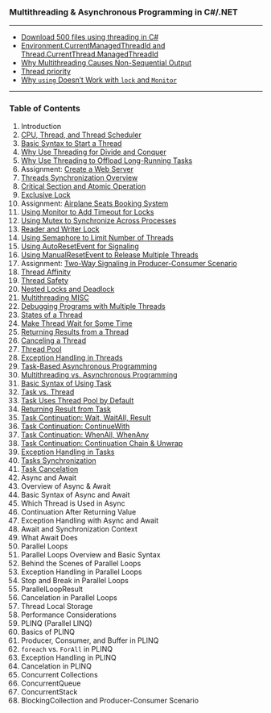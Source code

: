 ### Multithreading & Asynchronous Programming in C#/.NET

---

- [Download 500 files using threading in C#](https://github.com/uwspstar/From-Zero-to-Hero/blob/main/C%23.NET/Multithreading%20%26%20Asynchronous%20Programming/Download%20500%20files%20using%20threading%20in%20C%23.md)
- [Environment.CurrentManagedThreadId and Thread.CurrentThread.ManagedThreadId](https://github.com/uwspstar/From-Zero-to-Hero/blob/main/C%23.NET/Multithreading%20%26%20Asynchronous%20Programming/Environment.CurrentManagedThreadId%20vs%20Thread.CurrentThread.ManagedThreadId.md)
- [Why Multithreading Causes Non-Sequential Output](https://github.com/uwspstar/From-Zero-to-Hero/blob/main/C%23.NET/Multithreading%20%26%20Asynchronous%20Programming/Why%20Multithreading%20Causes%20Non-Sequential%20Output.md)
- [Thread priority](https://github.com/uwspstar/From-Zero-to-Hero/blob/main/C%23.NET/Multithreading%20%26%20Asynchronous%20Programming/Thread%20priority.md)
- [Why `using` Doesn’t Work with `lock` and `Monitor`](https://github.com/uwspstar/From-Zero-to-Hero/blob/main/C%23.NET/Multithreading%20%26%20Asynchronous%20Programming/Why%20%60using%60%20Doesn%E2%80%99t%20Work%20with%20%60lock%60%20and%20%60Monitor%60.md)

---

### Table of Contents

1. Introduction
2. [CPU, Thread, and Thread Scheduler](https://github.com/uwspstar/From-Zero-to-Hero/blob/main/C%23.NET/Multithreading%20%26%20Asynchronous%20Programming/002.%20CPU%2C%20Thread%2C%20and%20Thread%20Scheduler%20in%20C%23.md)
3. [Basic Syntax to Start a Thread](https://github.com/uwspstar/From-Zero-to-Hero/blob/main/C%23.NET/Multithreading%20%26%20Asynchronous%20Programming/003.%20Basic%20Syntax%20to%20Start%20a%20Thread%20in%20C%23.md)
4. [Why Use Threading for Divide and Conquer](https://github.com/uwspstar/From-Zero-to-Hero/blob/main/C%23.NET/Multithreading%20&%20Asynchronous%20Programming/004.%20Why%20Use%20Threading%20for%20Divide%20and%20Conquer%20in%20C%23.md)
5. [Why Use Threading to Offload Long-Running Tasks](https://github.com/uwspstar/From-Zero-to-Hero/blob/main/C%23.NET/Multithreading%20%26%20Asynchronous%20Programming/005.%20Why%20Use%20Threading%20to%20Offload%20Long-Running%20Tasks%20in%20C%23.md)
6. Assignment: [Create a Web Server](https://github.com/uwspstar/From-Zero-to-Hero/blob/main/C%23.NET/Multithreading%20%26%20Asynchronous%20Programming/006.%20Create%20a%20Web%20Server.md)
7. [Threads Synchronization Overview](https://github.com/uwspstar/From-Zero-to-Hero/blob/main/C%23.NET/Multithreading%20%26%20Asynchronous%20Programming/007.%20Overview%20of%20Thread%20Synchronization.md)
8. [Critical Section and Atomic Operation](https://github.com/uwspstar/From-Zero-to-Hero/blob/main/C%23.NET/Multithreading%20%26%20Asynchronous%20Programming/008.%20Critical%20Section.md)
9. [Exclusive Lock](https://github.com/uwspstar/From-Zero-to-Hero/blob/main/C%23.NET/Multithreading%20%26%20Asynchronous%20Programming/009.%20Exclusive%20Lock.md)
10. Assignment: [Airplane Seats Booking System](https://github.com/uwspstar/From-Zero-to-Hero/blob/main/C%23.NET/Multithreading%20%26%20Asynchronous%20Programming/010.%20Airplane%20Seats%20Booking%20System.md)
11. [Using Monitor to Add Timeout for Locks](https://github.com/uwspstar/From-Zero-to-Hero/blob/main/C%23.NET/Multithreading%20%26%20Asynchronous%20Programming/011.%20Using%20%60Monitor%60%20to%20Add%20Timeout%20for%20Locks.md)
12. [Using Mutex to Synchronize Across Processes](https://github.com/uwspstar/From-Zero-to-Hero/blob/main/C%23.NET/Multithreading%20%26%20Asynchronous%20Programming/012.%20Using%20%60Mutex%60%20to%20Synchronize%20Across%20Processes.md)
13. [Reader and Writer Lock](https://github.com/uwspstar/From-Zero-to-Hero/blob/main/C%23.NET/Multithreading%20%26%20Asynchronous%20Programming/013.%20Reader-Writer%20Lock.md)
14. [Using Semaphore to Limit Number of Threads](https://github.com/uwspstar/From-Zero-to-Hero/blob/main/C%23.NET/Multithreading%20%26%20Asynchronous%20Programming/014.%20Using%20%60Semaphore%60%20to%20Limit%20the%20Number%20of%20Threads.md)
15. [Using AutoResetEvent for Signaling](https://github.com/uwspstar/From-Zero-to-Hero/blob/main/C%23.NET/Multithreading%20%26%20Asynchronous%20Programming/015.%20Using%20%60AutoResetEvent%60%20for%20Signaling.md)
16. [Using ManualResetEvent to Release Multiple Threads](https://github.com/uwspstar/From-Zero-to-Hero/blob/main/C%23.NET/Multithreading%20%26%20Asynchronous%20Programming/016.%20Using%20%60ManualResetEvent%60%20to%20Release%20Multiple%20Threads.md)
17. Assignment: [Two-Way Signaling in Producer-Consumer Scenario](https://github.com/uwspstar/From-Zero-to-Hero/blob/main/C%23.NET/Multithreading%20%26%20Asynchronous%20Programming/017.%20Two-Way%20Signaling%20in%20Producer-Consumer%20Scenario.md)
18. [Thread Affinity](https://github.com/uwspstar/From-Zero-to-Hero/blob/main/C%23.NET/Multithreading%20%26%20Asynchronous%20Programming/018.%20Thread%20Affinity.md)
19. [Thread Safety](https://github.com/uwspstar/From-Zero-to-Hero/blob/main/C%23.NET/Multithreading%20%26%20Asynchronous%20Programming/019.%20Thread%20Safety.md)
20. [Nested Locks and Deadlock](https://github.com/uwspstar/From-Zero-to-Hero/blob/main/C%23.NET/Multithreading%20%26%20Asynchronous%20Programming/020.%20Nested%20Locks%20and%20Deadlock.md)
21. [Multithreading MISC](https://github.com/uwspstar/From-Zero-to-Hero/blob/main/C%23.NET/Multithreading%20%26%20Asynchronous%20Programming/021.%20Multithreading%20Miscellaneous%20Topics.md)
22. [Debugging Programs with Multiple Threads](https://github.com/uwspstar/From-Zero-to-Hero/blob/main/C%23.NET/Multithreading%20%26%20Asynchronous%20Programming/022.%20Debugging%20Programs%20with%20Multiple%20Threads.md)
23. [States of a Thread](https://github.com/uwspstar/From-Zero-to-Hero/blob/main/C%23.NET/Multithreading%20%26%20Asynchronous%20Programming/023.%20States%20of%20a%20Thread%3A%20Understanding%20Thread%20Lifecycle.md)
24. [Make Thread Wait for Some Time](https://github.com/uwspstar/From-Zero-to-Hero/blob/main/C%23.NET/Multithreading%20%26%20Asynchronous%20Programming/024.%20%60Thread.SpinWait%60%20vs%20%60Thread.Sleep%60%20vs%20%60Thread.SpinUntil%60.md)
25. [Returning Results from a Thread](https://github.com/uwspstar/From-Zero-to-Hero/blob/main/C%23.NET/Multithreading%20&%20Asynchronous%20Programming/025.%20Returning%20Results%20from%20a%20Thread.md)
26. [Canceling a Thread](https://github.com/uwspstar/From-Zero-to-Hero/blob/main/C%23.NET/Multithreading%20%26%20Asynchronous%20Programming/026.%20Canceling%20a%20Thread.md)
27. [Thread Pool](https://github.com/uwspstar/From-Zero-to-Hero/blob/main/C%23.NET/Multithreading%20%26%20Asynchronous%20Programming/027.%20Thread%20Pool.md)
28. [Exception Handling in Threads](https://github.com/uwspstar/From-Zero-to-Hero/blob/main/C%23.NET/Multithreading%20%26%20Asynchronous%20Programming/028.%20Exception%20Handling%20in%20Threads.md)
29. [Task-Based Asynchronous Programming](https://github.com/uwspstar/From-Zero-to-Hero/blob/main/C%23.NET/Multithreading%20&%20Asynchronous%20Programming/029.%20Task-Based%20Asynchronous%20Programming.md)
30. [Multithreading vs. Asynchronous Programming](https://github.com/uwspstar/From-Zero-to-Hero/blob/main/C%23.NET/Multithreading%20%26%20Asynchronous%20Programming/030.%20Multithreading%20vs.%20Asynchronous%20Programming.md)
31. [Basic Syntax of Using Task](https://github.com/uwspstar/From-Zero-to-Hero/blob/main/C%23.NET/Multithreading%20%26%20Asynchronous%20Programming/031.%20Basic%20Syntax%20of%20Using%20Task.md)
32. [Task vs. Thread](https://github.com/uwspstar/From-Zero-to-Hero/blob/main/C%23.NET/Multithreading%20%26%20Asynchronous%20Programming/032.%20Task%20vs.%20Thread.md)
33. [Task Uses Thread Pool by Default](https://github.com/uwspstar/From-Zero-to-Hero/blob/main/C%23.NET/Multithreading%20%26%20Asynchronous%20Programming/033.%20Task%20Uses%20Thread%20Pool%20by%20Default.md)
34. [Returning Result from Task](https://github.com/uwspstar/From-Zero-to-Hero/blob/main/C%23.NET/Multithreading%20%26%20Asynchronous%20Programming/034.%20Returning%20Result%20from%20Task.md)
35. [Task Continuation: Wait, WaitAll, Result](https://github.com/uwspstar/From-Zero-to-Hero/blob/main/C%23.NET/Multithreading%20%26%20Asynchronous%20Programming/035.%20Task%20Continuation%20in%20C%23%3A%20%60Wait%60%2C%20%60WaitAll%60%2C%20%60Result%60.md)
36. [Task Continuation: ContinueWith](https://github.com/uwspstar/From-Zero-to-Hero/blob/main/C%23.NET/Multithreading%20%26%20Asynchronous%20Programming/036.%20Task%20Continuation%3A%20%60ContinueWith%60.md)
37. [Task Continuation: WhenAll, WhenAny](https://github.com/uwspstar/From-Zero-to-Hero/blob/main/C%23.NET/Multithreading%20%26%20Asynchronous%20Programming/037.%20Task%20Continuation%3A%20%60Task.WhenAll%60%20and%20%60Task.WhenAny%60.md)
38. [Task Continuation: Continuation Chain & Unwrap](https://github.com/uwspstar/From-Zero-to-Hero/blob/main/C%23.NET/Multithreading%20%26%20Asynchronous%20Programming/038.%20Continuation%20Chain%20and%20Unwrap.md)
39. [Exception Handling in Tasks](https://github.com/uwspstar/From-Zero-to-Hero/blob/main/C%23.NET/Multithreading%20%26%20Asynchronous%20Programming/039.%20Exception%20Handling%20in%20Tasks%20in%20C%23.md)
40. [Tasks Synchronization](https://github.com/uwspstar/From-Zero-to-Hero/blob/main/C%23.NET/Multithreading%20%26%20Asynchronous%20Programming/040.%20Task%20Synchronization%20in%20C%23.md)
41. [Task Cancelation](https://github.com/uwspstar/From-Zero-to-Hero/blob/main/C%23.NET/Multithreading%20%26%20Asynchronous%20Programming/041.%20Task%20Cancellation%20in%20C%23.md)
42. Async and Await
43. Overview of Async & Await
44. Basic Syntax of Async and Await
45. Which Thread is Used in Async
46. Continuation After Returning Value
47. Exception Handling with Async and Await
48. Await and Synchronization Context
49. What Await Does
50. Parallel Loops
51. Parallel Loops Overview and Basic Syntax
52. Behind the Scenes of Parallel Loops
53. Exception Handling in Parallel Loops
54. Stop and Break in Parallel Loops
55. ParallelLoopResult
56. Cancelation in Parallel Loops
57. Thread Local Storage
58. Performance Considerations
59. PLINQ (Parallel LINQ)
60. Basics of PLINQ
61. Producer, Consumer, and Buffer in PLINQ
62. `foreach` vs. `ForAll` in PLINQ
63. Exception Handling in PLINQ
64. Cancelation in PLINQ
65. Concurrent Collections
66. ConcurrentQueue
67. ConcurrentStack
68. BlockingCollection and Producer-Consumer Scenario

